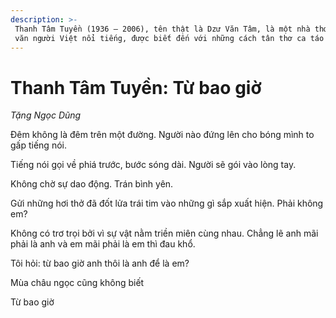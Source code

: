 ```yaml
---
description: >-
 Thanh Tâm Tuyền (1936 – 2006), tên thật là Dzư Văn Tâm, là một nhà thơ, nhà
 văn người Việt nổi tiếng, được biết đến với những cách tân thơ ca táo bạo.
---
```


# Thanh Tâm Tuyền: Từ bao giờ

_Tặng Ngọc Dũng_

Ðêm không là đêm trên một đường. Người nào đứng lên cho bóng mình to gấp tiếng nói.

Tiếng nói gọi về phiá trước, bước sóng dài. Người sẽ gói vào lòng tay.

Không chờ sự dao động. Trán bình yên.

Gửi những hơi thở đã đốt lửa trái tim vào những gì sắp xuất hiện. Phải không em?

Không có trơ trọi bởi vì sự vật nằm triền miên cùng nhau. Chẳng lẽ anh mãi phải là anh và em mãi phải là em thì đau khổ.

Tôi hỏi: từ bao giờ anh thôi là anh để là em?

Mùa châu ngọc cũng không biết

Từ bao giờ
